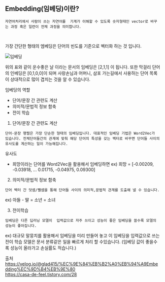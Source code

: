 ## Embedding(임베딩)이란?

```
자연어처리에서 사람이 쓰는 자연어를  기계가 이해할 수 있도록 숫자형태인 vector로 바꾸는 과정 혹은 일련이 전체 과정을 의미합니다.
``` 

<br>

가장 간단한 형태의 엠베딩은 단어의 빈도를 기준으로 벡터화 하는 것 입니다.


![임베딩](https://github.com/yumalg12/tech-study/assets/74216748/da34fabf-3ca2-476a-9205-0430e9f9f645)


위의 표와 같이 운수좋은 날 이라는 문서의 임베딩은 [2,1,1] 이 됩니다. 또한 막걸리 단어의 인베딩은 [0,1,0,0]이 되며 사랑손님과 어머니, 삼포 가는길에서 사용하는 단어 목록이 상대적으로 많이 겹치는 것을 알 수 있습니다.


임베딩의 역할

-  단어/문장 간 관련도 계산
-  의미적/문법적 정보 함축
-  전이 학습


1. 단어/문장 간 관련도 계산

```
단어-문장 행렬은 가장 단순한 형태의 임베딩입니다. 대표적인 임베딩 기법은 Word2Vec가 있습니다. 전체단어들간의 관계에 맞춰 해당 단어의 특성을 갖는 벡터로 바꾸면 단어들 사이의 유사도를 계산하는 일이 가능해집니다. 
```

유사도

- 희망이라는 단어를 Word2Vec을 활용해서 임베딩하면 
ex) 희망 = [-0.00209, -0.03918, ... 0.01715, -0.04975, 0.09300] 

2. 의미적/문법적 정보 함축

```
단어 벡터 간 덧셈/뺄셈을 통해 단어들 사이의 의미적,문법적 관계를 도출해 낼 수 있습니다.
```

ex) 아들 - 딸 = 소년 = 소녀


3. 전이학습

```
임베딩은 다른 딥러닝 모델이  입력값으로 자주 쓰이고 성능이 좋은 임베딩을 쓸수록 모델의  성능이 좋아집니다.
```

ex) 대규모 말뭉치를 활용해서 임베딩을 미리 만들어 놓고 이 임베딩을 입력값으로 쓰는 전이 학습 모델은 문서 분류같은 일을 빠르게 처리 할 수있습니다.
(임베딩 값이 좋을수록 성능이 올라가고 손실률도 적습니다.)


출처 
<br>
https://velog.io/@glad415/%EC%9E%84%EB%B2%A0%EB%94%A9Embedding%EC%9D%B4%EB%9E%80
<br>
https://casa-de-feel.tistory.com/28
